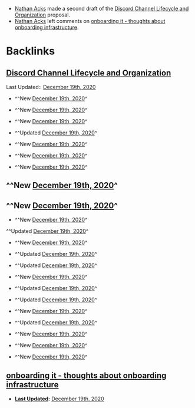- [Nathan Acks](<Nathan Acks.md>) made a second draft of the [Discord Channel Lifecycle and Organization](<Discord Channel Lifecycle and Organization.md>) proposal.
- [Nathan Acks](<Nathan Acks.md>) left comments on [onboarding it - thoughts about onboarding infrastructure](<onboarding it - thoughts about onboarding infrastructure.md>).

# Backlinks
## [Discord Channel Lifecycle and Organization](<Discord Channel Lifecycle and Organization.md>)
Last Updated:: [December 19th, 2020](<December 19th, 2020.md>)

- ^^New [December 19th, 2020](<December 19th, 2020.md>)^

- ^^New [December 19th, 2020](<December 19th, 2020.md>)^

- ^^New [December 19th, 2020](<December 19th, 2020.md>)^

- ^^Updated [December 19th, 2020](<December 19th, 2020.md>)^

- ^^New [December 19th, 2020](<December 19th, 2020.md>)^

- ^^New [December 19th, 2020](<December 19th, 2020.md>)^

- ^^New [December 19th, 2020](<December 19th, 2020.md>)^

## ^^New [December 19th, 2020](<December 19th, 2020.md>)^

## ^^New [December 19th, 2020](<December 19th, 2020.md>)^

- ^^New [December 19th, 2020](<December 19th, 2020.md>)^

^^Updated [December 19th, 2020](<December 19th, 2020.md>)^

- ^^New [December 19th, 2020](<December 19th, 2020.md>)^

- ^^Updated [December 19th, 2020](<December 19th, 2020.md>)^

- ^^Updated [December 19th, 2020](<December 19th, 2020.md>)^

- ^^New [December 19th, 2020](<December 19th, 2020.md>)^

- ^^Updated [December 19th, 2020](<December 19th, 2020.md>)^

- ^^Updated [December 19th, 2020](<December 19th, 2020.md>)^

- ^^New [December 19th, 2020](<December 19th, 2020.md>)^

- ^^Updated [December 19th, 2020](<December 19th, 2020.md>)^

- ^^New [December 19th, 2020](<December 19th, 2020.md>)^

- ^^New [December 19th, 2020](<December 19th, 2020.md>)^

- ^^New [December 19th, 2020](<December 19th, 2020.md>)^

## [onboarding it - thoughts about onboarding infrastructure](<onboarding it - thoughts about onboarding infrastructure.md>)
- **[Last Updated](<Last Updated.md>):** [December 19th, 2020](<December 19th, 2020.md>)

